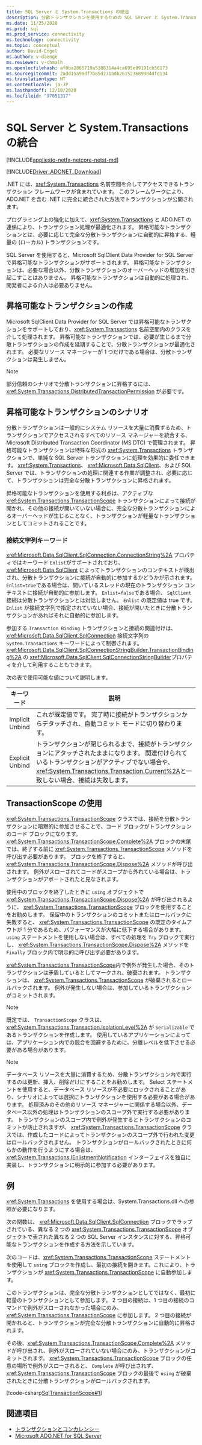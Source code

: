 ```yaml
---
title: SQL Server と System.Transactions の統合
description: 分散トランザクションを使用するための SQL Server と System.Transactions の統合について説明します。
ms.date: 11/25/2020
ms.prod: sql
ms.prod_service: connectivity
ms.technology: connectivity
ms.topic: conceptual
author: David-Engel
ms.author: v-daenge
ms.reviewer: v-chmalh
ms.openlocfilehash: af0ba2865719a5388314a4ca695e09191cb56173
ms.sourcegitcommit: 2add15a99df7b85d271adb261523689984dfd134
ms.translationtype: HT
ms.contentlocale: ja-JP
ms.lasthandoff: 12/10/2020
ms.locfileid: "97051317"
---
```

# <a name="systemtransactions-integration-with-sql-server"></a>SQL Server と System.Transactions の統合

[!INCLUDE[appliesto-netfx-netcore-netst-md](../../includes/appliesto-netfx-netcore-netst-md.md)]

[!INCLUDE[Driver_ADONET_Download](../../includes/driver_adonet_download.md)]

.NET には、<xref:System.Transactions> 名前空間を介してアクセスできるトランザクション フレームワークが含まれています。 このフレームワークにより、ADO.NET を含む .NET に完全に統合された方法でトランザクションが公開されます。  
  
プログラミング上の強化に加えて、<xref:System.Transactions> と ADO.NET の連係により、トランザクション処理が最適化されます。 昇格可能なトランザクションとは、必要に応じて完全な分散トランザクションに自動的に昇格する、軽量の (ローカル) トランザクションです。

SQL Server を使用すると、Microsoft SqlClient Data Provider for SQL Server で昇格可能なトランザクションがサポートされます。 昇格可能なトランザクションは、必要な場合以外、分散トランザクションのオーバーヘッドの増加を引き起こすことはありません。 昇格可能なトランザクションは自動的に処理され、開発者による介入は必要ありません。

## <a name="creating-promotable-transactions"></a>昇格可能なトランザクションの作成

Microsoft SqlClient Data Provider for SQL Server では昇格可能なトランザクションをサポートしており、<xref:System.Transactions> 名前空間内のクラスを介して処理されます。 昇格可能なトランザクションでは、必要が生じるまで分散トランザクションの作成を延期することで、分散トランザクションが最適化されます。 必要なリソース マネージャーが 1 つだけである場合は、分散トランザクションは発生しません。

> [!NOTE]
> 部分信頼のシナリオで分散トランザクションに昇格するには、 <xref:System.Transactions.DistributedTransactionPermission> が必要です。

## <a name="promotable-transaction-scenarios"></a>昇格可能なトランザクションのシナリオ

分散トランザクションは一般的にシステム リソースを大量に消費するため、トランザクションでアクセスされるすべてのリソース マネージャーを統合する、Microsoft Distributed Transaction Coordinator (MS DTC) で管理されます。 昇格可能なトランザクションは特殊な形式の <xref:System.Transactions> トランザクションで、単純な SQL Server トランザクションに処理を効果的に委任できます。 <xref:System.Transactions>、 <xref:Microsoft.Data.SqlClient>、および SQL Server では、トランザクションの処理に関連する作業が調整され、必要に応じて、トランザクションは完全な分散トランザクションに昇格されます。

昇格可能なトランザクションを使用する利点は、アクティブな <xref:System.Transactions.TransactionScope> トランザクションによって接続が開かれ、その他の接続が開いていない場合に、完全な分散トランザクションによるオーバーヘッドが生じることなく、トランザクションが軽量なトランザクションとしてコミットされることです。

### <a name="connection-string-keywords"></a>接続文字列キーワード

<xref:Microsoft.Data.SqlClient.SqlConnection.ConnectionString%2A> プロパティではキーワード `Enlist`がサポートされており、 <xref:Microsoft.Data.SqlClient> によってトランザクションのコンテキストが検出され、分散トランザクションに接続が自動的に参加するかどうかが示されます。 `Enlist=true`である場合は、開いているスレッドの現在のトランザクション コンテキストに接続が自動的に参加します。 `Enlist=false`である場合、 `SqlClient` 接続は分散トランザクションとは対話しません。 `Enlist` の既定値は true です。 `Enlist` が接続文字列で指定されていない場合、接続が開いたときに分散トランザクションがあればそれに自動的に参加します。

参加する `Transaction Binding` トランザクションと接続の関連付けは、 <xref:Microsoft.Data.SqlClient.SqlConnection> 接続文字列の `System.Transactions` キーワードによって制御されます。 <xref:Microsoft.Data.SqlClient.SqlConnectionStringBuilder.TransactionBinding%2A> の <xref:Microsoft.Data.SqlClient.SqlConnectionStringBuilder>プロパティを介して利用することもできます。

次の表で使用可能な値について説明します。
  
|キーワード|説明|  
|-------------|-----------------|  
|Implicit Unbind|これが既定値です。 完了時に接続がトランザクションからデタッチされ、自動コミット モードに切り替わります。|
|Explicit Unbind|トランザクションが閉じられるまで、接続がトランザクションにアタッチされたままになります。 関連付けられているトランザクションがアクティブでない場合や、 <xref:System.Transactions.Transaction.Current%2A>と一致しない場合、接続は失敗します。|

## <a name="using-transactionscope"></a>TransactionScope の使用

<xref:System.Transactions.TransactionScope> クラスでは、接続を分散トランザクションに暗黙的に参加させることで、コード ブロックがトランザクションのコード ブロックになります。 <xref:System.Transactions.TransactionScope.Complete%2A> ブロックの末尾では、終了する前に <xref:System.Transactions.TransactionScope> メソッドを呼び出す必要があります。 ブロックを終了すると、 <xref:System.Transactions.TransactionScope.Dispose%2A> メソッドが呼び出されます。 例外がスローされてコードがスコープから外れている場合は、トランザクションがアボートされたと見なされます。

使用中のブロックを終了したときに `using` オブジェクトで <xref:System.Transactions.TransactionScope.Dispose%2A> が呼び出されるように、 <xref:System.Transactions.TransactionScope> ブロックを使用することをお勧めします。 保留中のトランザクションのコミットまたはロールバックに失敗すると、 <xref:System.Transactions.TransactionScope> の既定のタイムアウトが 1 分であるため、パフォーマンスが大幅に低下する場合があります。 `using` ステートメントを使用しない場合は、すべての処理を `Try` ブロックで実行し、 <xref:System.Transactions.TransactionScope.Dispose%2A> メソッドを `Finally` ブロック内で明示的に呼び出す必要があります。

<xref:System.Transactions.TransactionScope>内で例外が発生した場合、そのトランザクションは矛盾しているとしてマークされ、破棄されます。 トランザクションは、 <xref:System.Transactions.TransactionScope> が破棄されるとロールバックされます。 例外が発生しない場合は、参加しているトランザクションがコミットされます。

> [!NOTE]
> 既定では、 `TransactionScope` クラスは、 <xref:System.Transactions.Transaction.IsolationLevel%2A> が `Serializable` であるトランザクションを作成します。 使用しているアプリケーションによっては、アプリケーション内での競合を回避するために、分離レベルを低下させる必要がある場合があります。

> [!NOTE]
> データベース リソースを大量に消費するため、分散トランザクション内で実行するのは更新、挿入、削除だけにすることをお勧めします。 Select ステートメントを使用すると、データベース リソースが不必要にロックされることがあり、シナリオによっては選択にトランザクションを使用する必要がある場合があります。 処理済みのその他のリソース マネージャーに関係する場合以外、データベース以外の処理はトランザクションのスコープ外で実行する必要があります。
トランザクションのスコープ内で例外が発生するとトランザクションのコミットが防止されますが、 <xref:System.Transactions.TransactionScope> クラスでは、作成したコードによってトランザクションのスコープ外で行われた変更はロールバックされません。 トランザクションがロールバックされたときに何らかの動作を行うようにする場合は、 <xref:System.Transactions.IEnlistmentNotification> インターフェイスを独自に実装し、トランザクションに明示的に参加する必要があります。

## <a name="example"></a>例

<xref:System.Transactions> を使用する場合は、System.Transactions.dll への参照が必要になります。

次の関数は、 <xref:Microsoft.Data.SqlClient.SqlConnection> ブロックでラップされている、異なる 2 つの <xref:System.Transactions.TransactionScope> オブジェクトで表された異なる 2 つの SQL Server インスタンスに対する、昇格可能なトランザクションを作成する方法を示しています。

次のコードは、<xref:System.Transactions.TransactionScope> ステートメントを使用して `using` ブロックを作成し、最初の接続を開きます。これにより、トランザクションが <xref:System.Transactions.TransactionScope> に自動参加します。

このトランザクションは、完全な分散トランザクションとしてではなく、最初に軽量のトランザクションとして参加します。 2 つ目の接続は、1 つ目の接続のコマンドで例外がスローされなかった場合にのみ、 <xref:System.Transactions.TransactionScope> に参加します。 2 つ目の接続が開かれると、トランザクションが完全な分散トランザクションに自動的に昇格されます。

その後、<xref:System.Transactions.TransactionScope.Complete%2A> メソッドが呼び出され、例外がスローされていない場合にのみ、トランザクションがコミットされます。 <xref:System.Transactions.TransactionScope> ブロックの任意の場所で例外がスローされると、 `Complete` が呼び出されず、 <xref:System.Transactions.TransactionScope> ブロックの最後で `using` が破棄されたときに分散トランザクションがロールバックされます。

[!code-csharp[SqlTransactionScope#1](~/../sqlclient/doc/samples/SqlTransactionScope.cs#1)]

## <a name="see-also"></a>関連項目

- [トランザクションとコンカレンシー](transactions-and-concurrency.md)
- [Microsoft ADO.NET for SQL Server](microsoft-ado-net-sql-server.md)
